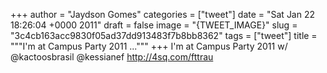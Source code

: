 
+++
author = "Jaydson Gomes"
categories = ["tweet"]
date = "Sat Jan 22 18:26:04 +0000 2011"
draft = false
image = "{TWEET_IMAGE}"
slug = "3c4cb163acc9830f05ad37dd913483f7b8bb8362"
tags = ["tweet"]
title = """I'm at Campus Party 2011 ..."""
+++
I'm at Campus Party 2011 w/ @kactoosbrasil @kessianef http://4sq.com/fttrau
